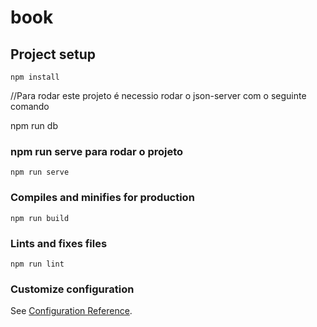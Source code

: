 # book

## Project setup
```
npm install
```


//Para rodar este projeto é necessio rodar o json-server com o seguinte comando

npm run db


### npm run serve para rodar o projeto
```
npm run serve
```

### Compiles and minifies for production
```
npm run build
```

### Lints and fixes files
```
npm run lint
```

### Customize configuration
See [Configuration Reference](https://cli.vuejs.org/config/).

